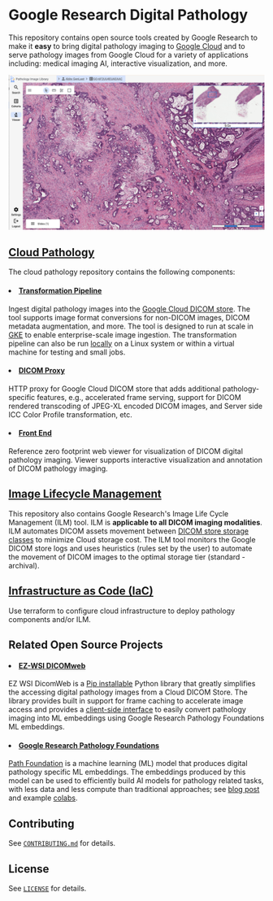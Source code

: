 # Google Research Digital Pathology

This repository contains open source tools created by Google Research to make it **easy** to bring digital pathology imaging to [Google Cloud](https://cloud.google.com/healthcare-api/docs/how-tos/dicom) and to serve pathology images from Google Cloud for a variety of applications including: medical imaging AI, interactive visualization, and more.

<center><img src="pathology/images/frontend.png"></img></center>

## [Cloud Pathology](https://github.com/GoogleCloudPlatform/medical-imaging/tree/main/pathology)
The cloud pathology repository contains the following components:

#### <li> [Transformation Pipeline](https://github.com/GoogleCloudPlatform/medical-imaging/tree/main/pathology/transformation_pipeline)</li>
Ingest digital pathology images into the [Google Cloud DICOM store](https://cloud.google.com/healthcare-api/docs/how-tos/dicom). The tool supports image format conversions for non-DICOM images, DICOM metadata augmentation, and more. The tool is designed to run at scale in [GKE](https://cloud.google.com/kubernetes-engine?hl=en) to enable enterprise-scale image ingestion. The transformation pipeline can also be run [locally](https://github.com/GoogleCloudPlatform/medical-imaging/tree/main/pathology/transformation_pipeline/local) on a Linux system or within a virtual machine for testing and small jobs.

#### <li> [DICOM Proxy](https://github.com/GoogleCloudPlatform/medical-imaging/tree/main/pathology/dicom_proxy)</li>
HTTP proxy for Google Cloud DICOM store that adds additional pathology-specific features, e.g., accelerated frame serving, support for DICOM rendered transcoding of JPEG-XL encoded DICOM images, and Server side ICC Color Profile transformation, etc.

#### <li>[Front End](https://github.com/GoogleCloudPlatform/medical-imaging/tree/main/pathology/viewer)</li>
Reference zero footprint web viewer for visualization of DICOM digital pathology imaging. Viewer supports interactive visualization and annotation of DICOM pathology imaging.


## [Image Lifecycle Management](https://github.com/GoogleCloudPlatform/medical-imaging/tree/main/ilm)

This repository also contains Google Research's Image Life Cycle Management (ILM) tool. ILM is **applicable to all DICOM imaging modalities**. ILM automates DICOM assets movement between [DICOM store storage classes](https://cloud.google.com/healthcare-api/docs/dicom-storage-class) to minimize Cloud storage cost. The ILM tool monitors the Google DICOM store logs and uses heuristics (rules set by the user) to automate the movement of DICOM images to the optimal storage tier (standard - archival).


## [Infrastructure as Code (IaC)](https://github.com/GoogleCloudPlatform/medical-imaging/tree/main/iac)

Use terraform to configure cloud infrastructure to deploy pathology components and/or ILM.

## Related Open Source Projects

#### <li> [EZ-WSI DICOMweb](https://github.com/GoogleCloudPlatform/EZ-WSI-DICOMweb)</li>
EZ WSI DicomWeb is a [Pip installable](https://pypi.org/project/ez-wsi-dicomweb/) Python library that greatly simplifies the accessing digital pathology images from a Cloud DICOM Store. The library provides built in support for frame caching to accelerate image access and provides a [client-side interface](https://github.com/GoogleCloudPlatform/EZ-WSI-DICOMweb/blob/main/ez_wsi_dicomweb/documentation/getting_started_with_embeddings.ipynb) to easily convert pathology imaging into ML embeddings using Google Research Pathology Foundations ML embeddings.

#### <li>[Google Research Pathology Foundations](https://research.google/blog/helping-everyone-build-ai-for-healthcare-applications-with-open-foundation-models/)</li>
[Path Foundation](https://developers.google.com/health-ai-developer-foundations/path-foundation) is a machine learning (ML) model that produces digital pathology specific ML embeddings. The embeddings produced by this model can be used to efficiently build AI models for pathology related tasks, with less data and less compute than traditional approaches; see [blog post](https://research.google/blog/health-specific-embedding-tools-for-dermatology-and-pathology/) and example [colabs](https://github.com/Google-Health/path-foundation/blob/master/notebooks/README.md).

## Contributing

See <code>[CONTRIBUTING.md](http://CONTRIBUTING.md)</code> for details.


## License

See <code>[LICENSE](http://LICENSE)</code> for details.

